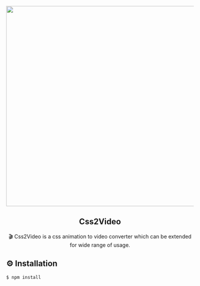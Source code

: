 <p align="middle"><img src="" width="540"/></p>
<h2 align="middle">Css2Video</h2>

<p align="middle">🎬 Css2Video is a css animation to video converter which can be extended for wide range of usage.</p>

## ⚙️ Installation
```bash
$ npm install
```
